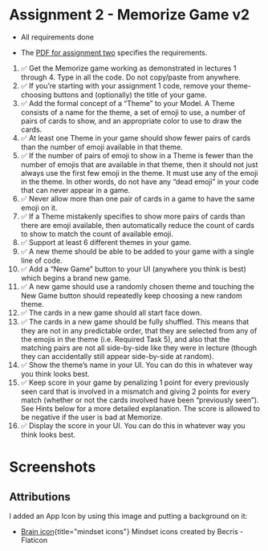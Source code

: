 # Assignment 2 - Memorize Game v2

* All requirements done

* The [PDF for assignment two](https://cs193p.sites.stanford.edu/sites/g/files/sbiybj16636/files/media/file/Assignment%202.pdf) specifies the requirements.

1. ✅ Get the Memorize game working as demonstrated in lectures 1 through 4. Type in all the code. Do not copy/paste from anywhere.
2. ✅ If you’re starting with your assignment 1 code, remove your theme-choosing buttons and (optionally) the title of your game.
3. ✅ Add the formal concept of a “Theme” to your Model. A Theme consists of a name for the theme, a set of emoji to use, a number of pairs of cards to show, and an appropriate color to use to draw the cards.
4. ✅ At least one Theme in your game should show fewer pairs of cards than the number of emoji available in that theme.
5. ✅ If the number of pairs of emoji to show in a Theme is fewer than the number of emojis that are available in that theme, then it should not just always use the first few emoji in the theme. It must use any of the emoji in the theme. In other words, do not have any “dead emoji” in your code that can never appear in a game.
6. ✅ Never allow more than one pair of cards in a game to have the same emoji on it.
7. ✅ If a Theme mistakenly specifies to show more pairs of cards than there are emoji available, then automatically reduce the count of cards to show to match the count of available emoji.
8. ✅ Support at least 6 different themes in your game.
9. ✅ A new theme should be able to be added to your game with a single line of code.
10. ✅ Add a “New Game” button to your UI (anywhere you think is best) which begins a brand new game.
11. ✅ A new game should use a randomly chosen theme and touching the New Game button should repeatedly keep choosing a new random theme.
12. ✅ The cards in a new game should all start face down.
13. ✅ The cards in a new game should be fully shuffled. This means that they are not in any predictable order, that they are selected from any of the emojis in the theme (i.e. Required Task 5), and also that the matching pairs are not all side-by-side like they were in lecture (though they can accidentally still appear side-by-side at random).
14. ✅ Show the theme’s name in your UI. You can do this in whatever way you think looks best.
15. ✅ Keep score in your game by penalizing 1 point for every previously seen card that is involved in a mismatch and giving 2 points for every match (whether or not the cards involved have been “previously seen”). See Hints below for a more detailed explanation. The score is allowed to be negative if the user is bad at Memorize.
16. ✅ Display the score in your UI. You can do this in whatever way you think looks best.


# Screenshots


## Attributions

I added an App Icon by using this image and putting a background on it:

* [Brain icon](https://www.flaticon.com/free-icons/mindset){title="mindset icons"} Mindset icons created by Becris - Flaticon
